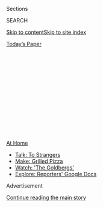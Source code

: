 <div id="app">

<div>

<div>

<div>

<div class="NYTAppHideMasthead css-1q2w90k e1suatyy0">

<div class="section css-ui9rw0 e1suatyy2">

<div class="css-eph4ug er09x8g0">

<div class="css-6n7j50">

</div>

<span class="css-1dv1kvn">Sections</span>

<div class="css-10488qs">

<span class="css-1dv1kvn">SEARCH</span>

</div>

[Skip to content](#site-content)[Skip to site
index](#site-index)

</div>

<div class="css-10698na e1huz5gh0">

</div>

</div>

<div id="masthead-bar-one" class="section hasLinks css-15hmgas e1csuq9d3">

<div class="css-uqyvli e1csuq9d0">

</div>

<div class="css-1uqjmks e1csuq9d1">

</div>

<div class="css-9e9ivx">

[](https://myaccount.nytimes.com/auth/login?response_type=cookie&client_id=vi)

</div>

<div class="css-1bvtpon e1csuq9d2">

[Today’s
Paper](https://www.nytimes.com/section/todayspaper)

</div>

</div>

</div>

</div>

<div data-aria-hidden="false">

<div id="site-content" data-role="main">

<div>

<div class="css-1aor85t" style="opacity:0.000000001;z-index:-1;visibility:hidden">

<div class="css-1hqnpie">

<div class="css-epjblv">

<span class="css-100wwgy">El menú de la
pandemia</span>

</div>

<div class="css-k008qs">

<div class="css-o5pzib">

<span class="css-18z7m18"></span>

<div>

</div>

</div>

<span class="css-1n6z4y">https://nyti.ms/2CGR6F3</span>

<div class="css-1705lsu">

<div class="css-4xjgmj">

<div class="css-4skfbu" data-role="toolbar" data-aria-label="Social Media Share buttons, Save button, and Comments Panel with current comment count" data-testid="share-tools">

  - 
  - 
  - 
  - 
    
    <div class="css-6n7j50">
    
    </div>

  - 

</div>

</div>

</div>

</div>

</div>

</div>

<div id="NYT_TOP_BANNER_REGION" class="css-13pd83m">

<div>

<div id="maps-athome-menu" class="section interactive-content interactive-size-medium css-1edisqu">

<div class="css-17ih8de interactive-body">

<div class="at-home-nav__innerContainer">

<div class="at-home-nav__title">

[At
Home](https://www.nytimes.com/spotlight/at-home?action=click&pgtype=Article&state=default&region=TOP_BANNER&context=at_home_menu)

</div>

  - [Talk: To
    Strangers](https://www.nytimes.com/2020/08/03/well/family/the-benefits-of-talking-to-strangers.html?action=click&pgtype=Article&state=default&region=TOP_BANNER&context=at_home_menu)
  - [Make: Grilled
    Pizza](https://www.nytimes.com/2020/08/01/at-home/coronavirus-make-pizza-on-a-grill.html?action=click&pgtype=Article&state=default&region=TOP_BANNER&context=at_home_menu)
  - [Watch: 'The
    Goldbergs'](https://www.nytimes.com/2020/07/31/arts/television/goldbergs-abc-stream.html?action=click&pgtype=Article&state=default&region=TOP_BANNER&context=at_home_menu)
  - [Explore: Reporters' Google
    Docs](https://www.nytimes.com/interactive/2020/at-home/even-more-reporters-editors-diaries-lists-recommendations.html?action=click&pgtype=Article&state=default&region=TOP_BANNER&context=at_home_menu)

</div>

</div>

</div>

</div>

</div>

<div id="top-wrapper" class="css-1sy8kpn">

<div id="top-slug" class="css-l9onyx">

Advertisement

</div>

[Continue reading the main
story](#after-top)

<div class="ad top-wrapper" style="text-align:center;height:100%;display:block;min-height:250px">

<div id="top" class="place-ad" data-position="top" data-size-key="top">

</div>

</div>

<div id="after-top">

</div>

</div>

<div>

<div id="sponsor-wrapper" class="css-1hyfx7x">

<div id="sponsor-slug" class="css-19vbshk">

Supported by

</div>

[Continue reading the main
story](#after-sponsor)

<div id="sponsor" class="ad sponsor-wrapper" style="text-align:center;height:100%;display:block">

</div>

<div id="after-sponsor">

</div>

</div>

<div class="css-186x18t">

</div>

<div class="css-1vkm6nb ehdk2mb0">

# El menú de la pandemia

</div>

Como en la Edad Media, el placer corporal se ha convertido en una señal,
si no de salud física, al menos de salud mental, tan importante para
sobrevivir a la pandemia del coronavirus como lo fue para sobrevivir a
la peste negra.

<div class="css-79elbk" data-testid="photoviewer-wrapper">

<div class="css-z3e15g" data-testid="photoviewer-wrapper-hidden">

</div>

<div class="css-1a48zt4 ehw59r15" data-testid="photoviewer-children">

![<span class="css-1l9o2ey e13ogyst0" data-aria-hidden="true">Vegetales,
granos y carnes, populares durante las pandemias pasadas y presentes,
incluyendo (en el sentido de las manecillas del reloj, desde la
izquierda): repollo verde, col morada, tallos de ajo, remolacha morada,
pechuga de carne, lentejas rojas, frijoles pinto, farro, remolacha
dorada y acelga amarilla, dispuesto encima de un busto de yeso
antiguo.</span><span class="css-1nlbvxy e1z0qqy90" itemprop="copyrightHolder"><span class="css-1ly73wi e1tej78p0">Credit...</span><span><span>Patricia
Heal. Estilista de utilería: Martin
Bourne</span></span></span>](https://static01.nyt.com/images/2020/07/14/t-magazine/25tmag-plaguefood-ES-1/14tmag-plague-articleLarge.jpg?quality=75&auto=webp&disable=upscale)

</div>

</div>

<div class="css-18e8msd">

<div class="css-vp77d3 epjyd6m0">

<div class="css-1baulvz">

Por <span class="css-1baulvz last-byline" itemprop="name">Michael
Snyder</span>

</div>

</div>

  - 23 de julio de
    2020

  - 
    
    <div class="css-4xjgmj">
    
    <div class="css-d8bdto" data-role="toolbar" data-aria-label="Social Media Share buttons, Save button, and Comments Panel with current comment count" data-testid="share-tools">
    
      - 
      - 
      - 
      - 
        
        <div class="css-6n7j50">
        
        </div>
    
      - 
    
    </div>
    
    </div>

</div>

<div class="css-mdjrty">

[Read in
English](https://www.nytimes.com/2020/07/16/t-magazine/eating-food-during-plague.html "Read in English")

</div>

</div>

<div class="section meteredContent css-1r7ky0e" name="articleBody" itemprop="articleBody">

<div class="css-1fanzo5 StoryBodyCompanionColumn">

<div class="css-53u6y8">

[Regístrate para recibir nuestro
boletín](https://www.nytimes.com/newsletters/el-times) con lo mejor de
The New York Times.

-----

AL COMIENZO de [*El
Decamerón*](https://www.nytimes.com/interactive/2020/07/07/magazine/decameron-project-short-story-collection.html),
la colección de cuentos del siglo XIV del escritor italiano Giovanni
Boccaccio, un grupo de diez jóvenes nobles —siete mujeres y tres
hombres— huyen de “la mortífera peste” que barría Florencia y se abría
camino hacia un banquete en el país a través de las colinas toscanas.
“Usaban con gran templanza de comidas delicadísimas y óptimos vinos,
huían de los excesos”, [escribe
Boccaccio](https://www.alianzaeditorial.es/primer_capitulo/decameron.pdf)
—en inglés traducido por John Payne— sobre su despreocupado idilio de
diez días, “sin permitir que nadie hablase o trajese noticias de fuera,
de muerte o de enfermos, se entretenían con la música y los placeres que
podían tener”. Cenaron en “mesas puestas con manteles blanquísimos y con
vasos que parecían de plata”, alimentándose de acuerdo con la sabiduría
médica común de la época, que sostenía que una disposición alegre era
tan necesaria para mantener a raya la peste como el tipo de comida
adecuado.

Boccaccio nunca describe estos festines en detalle, pero es fácil
adivinar lo que sus nobles podrían haber comido: ricos banquetes de aves
silvestres y ternera condimentados con pimienta, canela y nuez moscada
importados a gran costo de Asia, y pan blanco, rebanado y sin corteza,
el único tipo considerado adecuado para los ricos. Las verduras,
consideradas humildes y poco saludables, y por lo tanto aptas para los
legos, podrían haber estado ausentes de la mesa. Las dietas de la época,
tanto para ricos como para pobres, se basaban en la ciencia humoral de
los antiguos griegos, que sostenían que la desigualdad entre los cuatro
humores del cuerpo —sangre, flema, cólera (bilis amarilla) y melancolía
(bilis negra)— causaba cada tipo de dolencia. Una vez consumida, se
pensaba que los alimentos se convertían en sangre y luego en carne, con
el potencial de recalibrar el equilibrio humoral del cuerpo, lo que
podría afectar, o incluso transformar, la constitución de una persona.
Todos los alimentos poseían cualidades humorales —el hinojo era caliente
y seco, el pepino era frío y mojado— y se les asignaba un lugar en una
rígida jerarquía cósmica. Mientras que los campesinos comían alimentos
como coles y nabos que crecían cerca del suelo, junto con panes
integrales y papillas gruesas y pesadas, los aristócratas se deleitaban
con aves de aire, a veces vestidas, dice [Ken
Albala](https://www.pacific.edu/academics/schools-and-colleges/college-of-the-pacific/academics/departments-and-programs/history/faculty-directory/ken-albala.html),
historiador de la Universidad del Pacífico, “en disfraces completamente
caprichosos e impactantes”, teñidos con colorante, suspendidos en áspic
(una invención medieval) o unidos para formar criaturas fantásticas.
Esos principios subyacentes no cambiaron en el apogeo de la peste negra,
que llegó a Europa alrededor de 1347, pero las recomendaciones
dietéticas “se volvieron menos atrevidas”, agrega Albala, y los médicos
de la época sugirieron que “los alimentos suaves no se corrompen en
melancolía o alteran el sistema de ninguna manera, lo que es,
casualmente, lo que las personas hacen psicológicamente en cualquier
momento de estrés”. Incluso hace siglos, los tiempos de crisis indujeron
[un retorno a lo
familiar](https://www.nytimes.com/2020/04/07/business/coronavirus-processed-foods.html).

</div>

</div>

<div class="css-79elbk" data-testid="photoviewer-wrapper">

<div class="css-z3e15g" data-testid="photoviewer-wrapper-hidden">

</div>

<div class="css-1a48zt4 ehw59r15" data-testid="photoviewer-children">

![<span class="css-1l9o2ey e13ogyst0" data-aria-hidden="true">Un botín
de cuarentena que incluye (desde arriba): calabaza bellota, pan de masa
madre asado, cuscús y un ala de
pollo.</span><span class="css-1nlbvxy e1z0qqy90" itemprop="copyrightHolder"><span class="css-1ly73wi e1tej78p0">Credit...</span><span>Patricia
Heal. Estilista de utilería: Martin
Bourne</span></span>](https://static01.nyt.com/images/2020/07/14/t-magazine/25tmag-plaguefood-ES-2/14tmag-plague-02-articleLarge.jpg?quality=75&auto=webp&disable=upscale)

</div>

</div>

<div class="css-1fanzo5 StoryBodyCompanionColumn">

<div class="css-53u6y8">

DESDE MARZO, PERIÓDICOS, revistas, sitios web de estilo de vida y, por
supuesto, las redes sociales se han henchido con imágenes de
[focaccia](https://www.nytimes.com/2020/04/24/dining/focaccia-bread.html)
y [pan de masa
madre](https://www.nytimes.com/2020/04/11/science/sourdough-bread-starter-library.html),
[frijoles](https://www.nytimes.com/2020/03/22/business/coronavirus-beans-sales.html)
y
[fermentos](https://www.nytimes.com/2020/04/07/realestate/home-farming-tips-coronavirus.html),
[pollos](https://www.nytimes.com/2020/07/03/dining/the-most-delicious-chicken.html)
de piel brillante y
[asados](https://cooking.nytimes.com/recipes/1020845-slow-cooker-pot-roast)
con grasa: platos ricos y sabrosos que, para la mayor parte, Boccaccio
podría haber reconocido. Tras el cambio reciente hacia la cocina basada
en plantas y el auge de las tiendas de restricciones dietéticas —las
ventas de productos sin gluten, por ejemplo, han crecido enormemente en
la última década, mientras que en los últimos años se han visto enormes
inversiones en reemplazos de carne impulsados por la tecnología— estas
imágenes son sorprendentes en su aparente indiferencia hacia los dogmas
de la llamada alimentación “limpia”. De hecho, en su flagrante
carnalidad, los alimentos reconfortantes de la crisis del nuevo
coronavirus pueden parecer prácticamente medievales, particularmente en
su descuido de las tendencias de salud a favor de la comodidad.

</div>

</div>

<div class="css-1fanzo5 StoryBodyCompanionColumn">

<div class="css-53u6y8">

Estos alimentos reconfortantes, según el paradigma dominante de la
cultura alimentaria angloestadounidense, son casi siempre malos para
nosotros, bálsamos para el alma pero nunca lo que el cuerpo *necesita*,
al menos no nutricionalmente. Pero hay una paradoja en esto: en la
Europa medieval, como en muchas de las culturas alimentarias del mundo
hoy, la comodidad y la salud eran inseparables; el placer y la
familiaridad se encontraban entre las guías para mantener el equilibrio
del cuerpo, una noción que persistió en el pensamiento popular incluso
cuando la ciencia médica se transformó a lo largo de los siglos.

Cuando los invasores españoles trajeron un brote catastrófico de viruela
y sarampión a las Américas en el siglo XVI, por ejemplo, algunos
colonizadores atribuyeron la crisis insondable que se produjo no a la
enfermedad, sino a las mismas carnes y vinos desconocidos introducidos
desde Europa que afirmaron “civilizarían” a las poblaciones nativas (las
muertes entre los suyos, mientras tanto, se atribuyeron a ingredientes
locales como el maíz y los chiles). Para los españoles, comer alimentos
desconocidos podría transformarte o matarte. A fines del siglo XVIII, la
idea de la Ilustración de que todos los cuerpos —o al menos todos los
cuerpos masculinos blancos— eran fundamentalmente los mismos, hizo que
la medicina humoral pareciera en gran medida obsoleta, pero, fuera de
una pequeña élite médica, la comida seguía siendo una herramienta
principal para tratar enfermedades. En el sur estadounidense antes de la
Guerra de Secesión, dice [Carolyn
Roberts](https://afamstudies.yale.edu/people/carolyn-roberts), una
historiadora de Yale centrada en la medicina y el comercio de esclavos,
los sanadores negros esclavizados siguieron siendo la primera línea de
defensa contra las enfermedades de sus comunidades, al combinar el
conocimiento médico con productos botánicos locales para mezclar las
tradiciones curativas de África y las Américas, incluso después de que
los hospitales se volvieron más comunes. En su *An Account of the
Bilious Remitting Yellow Fever, as it Appeared in the City of
Philadelphia, in the Year 1793*, el médico Benjamin Rush, un defensor de
la medicina moderna, sin embargo
[prescribe](https://collections.nlm.nih.gov/catalog/nlm:nlmuid-2569009R-bk)
“limonada, tamarindo, gelatina y agua de manzana cruda, tostada y agua…
y té de manzanilla”, junto con tratamientos a base de mercurio, durante
las primeras etapas de la enfermedad y, a medida que avanzaba la
curación, un menú de “caldos ricos, la carne de aves de corral, ostras,
cereales espesos, papilla y leche con chocolate”. Las dietas
recomendadas durante la pandemia de gripe de 1918 fueron prácticamente
idénticas, incluyendo caldos de carne y jugos cítricos para evitar la
fiebre y la avena, sopa de papas, natillas y tostadas a medida que el
paciente se recuperaba. Incluso el dicho popular de “alimentar un
resfriado, matar de hambre una fiebre” contiene vestigios de esa
sensibilidad humoral.

Pero lo que *sí* cambió fue la forma en que muchos europeos y americanos
se relacionaron con sus cuerpos fuera de la enfermedad. Los mismos
ideales de la Ilustración que produjeron revoluciones políticas, y, por
otro lado, justificaron el colonialismo sobre la base de la superioridad
europea como un supuesto imperativo biológico, más tarde replicaron cómo
cenaba la aristocracia: comidas completas, donde cada comensal comía la
misma cosa al mismo tiempo, reemplazaron los grandes banquetes, donde
todos elegían la comida que mejor se adaptaba a su constitución. Más
tarde, en el siglo XIX, los avances de la química y el descubrimiento de
los gérmenes como vectores de enfermedades convirtió a los humanos en
aglomeraciones de grasa y proteínas. “Ya no tenías derecho a tener
opiniones sobre lo que tu cuerpo necesitaba: lo que se requiere es un
hecho científico”, dijo [Rebecca
Earle](https://warwick.ac.uk/fac/arts/history/people/staff_index/earle/),
historiadora de alimentos en la Universidad de Warwick. “Y tu apetito es
solo un problema en lo que respecta a la ciencia nutricional”.

Esa misma actitud autoritaria persistió en el siglo XX en forma de la
cultura de la dieta, que todavía trata el tener el cuerpo “equivocado”
como un signo de enfermedad moral. En los primeros días de la epidemia
de VIH/sida, el ala asimilacionista de la comunidad gay se basó en una
filosofía similar, recuerda el escritor de alimentos radicado en Oakland
[John Birdsall](https://www.john-birdsall.com/), y el argumento era que
*si comes bien, eso evitará la infección*. El hedonismo, insistía la
cultura en general, había llevado esta plaga a los homosexuales; la
austeridad, en forma de dietas macrobióticas sin grasa y el naciente
vegetarianismo estadounidense, podría evitarlo.

</div>

</div>

<div class="css-1fanzo5 StoryBodyCompanionColumn">

<div class="css-53u6y8">

Al mismo tiempo, el lado más radical del movimiento queer insistía en
que el poder gustativo podía salvar los cuerpos queer, al igual que
reclamar el derecho al placer sexual había salvado sus almas. En su
columna de cocina de la década de 1990, “¡Engorda, no te mueras\!”*,*
publicada durante casi una década en la revista de humor negro de San
Francisco [Diseased Pariah
News](https://calisphere.org/collections/22661/?fbclid=IwAR2XcihgRMuSlZePJfzGuwyfZhaKWUutxnHqZQworbMUDdoOj0wpYYNf-5s),
el activista Beowulf Thorne, que escribía bajo el pseudónimo de Biffy
Mae, prescribía comidas de cereales con crema, budines de pan de
jengibre y curry tailandés con el mismo entusiasmo que Rush reservaba
para los caldos de carne y el té diluido. Como escribió Jonathan
Kauffman en [su reciente
artículo](https://hazlitt.net/longreads/get-fat-dont-die) para Hazlitt,
Thorne “se burló de los suplementos nutricionales comercializados para
las personas con sida, y se inclinó hacia la mezcla para hornear
Bisquick, sus gustos alternadamente cosmopolitas o de plano
reconfortantes”.

</div>

</div>

<div class="css-a7yk8a e73j0it0">

<div class="css-1xdhyk6 erfvjey0">

<span class="css-1ly73wi e1tej78p0">Image</span>

<div class="css-zjzyr8">

<div data-testid="lazyimage-container" style="height:561.311111111111px">

</div>

</div>

</div>

<span class="css-1l9o2ey e13ogyst0" data-aria-hidden="true">Una
miniatura anónima titulada “La comida” de ‘El Decamerón’ de Giovanni
Boccaccio (1432) en la Bibliothèque Nationale de
Francia.</span><span class="css-1nlbvxy e1z0qqy90" itemprop="copyrightHolder"><span class="css-1ly73wi e1tej78p0">Credit...</span><span>Album/Alamy
Stock
Photo</span></span>

<div class="css-1xdhyk6 erfvjey0">

<span class="css-1ly73wi e1tej78p0">Image</span>

<div class="css-zjzyr8">

<div data-testid="lazyimage-container" style="height:561.311111111111px">

</div>

</div>

</div>

<span class="css-1l9o2ey e13ogyst0" data-aria-hidden="true">Un grabado
en madera de Leonhard Thurneysser (1531-1596), alrededor del siglo XVI,
que representa los cuatro elementos de la teoría humoral griega (sangre,
flema, cólera \[bilis amarilla\] y melancolía \[bilis negra\]) en la que
se basaban las dietas del siglo
XIV.</span><span class="css-1nlbvxy e1z0qqy90" itemprop="copyrightHolder"><span class="css-1ly73wi e1tej78p0">Credit...</span><span>Interfoto/Alamy
Stock Photo</span></span>

</div>

<div class="css-1fanzo5 StoryBodyCompanionColumn">

<div class="css-53u6y8">

“ALTERNADAMENTE COSMOPOLITAS Y de plano reconfortantes” encapsula más o
menos el núcleo de la [cocina casera de la cuarentena
actual](https://www.nytimes.com/article/recipes-cooking-tips-coronavirus.html).
Los alimentos que han llegado a dominar las redes sociales —desde la
lasaña hasta el congee, omelet tamil con curry hasta los huevos
rancheros, los panqueques de masa madre al kimchi jjigae (con kimchi
casero, por supuesto)— combinan los limitados ingredientes que están
disponibles en las tiendas con el único producto que aún tiene amplia
oferta: el tiempo. Birdsall, después de algunas semanas de comidas
elaboradas, ha vuelto en los últimos meses a la economía y la
simplicidad, imbuyendo sus cenas básicas de verduras cocidas y
hamburguesas perfectamente selladas con una atención monástica al
detalle que, dice, “crea un halo alrededor de estos ingredientes
limitados”. [Sandor Ellix
Katz](https://www.wildfermentation.com/who-is-sandorkraut/), cuyos
libros *Wild* *Fermentation* (2003) y *The Art of Fermentation* (2012)
** ayudaron a impulsar el renacimiento de la fermentación de los últimos
15 años —y quien llegó a la fermentación a inicios de la década de 1990—
dice que sus clases de masa madre en línea ahora atraen hasta mil
estudiantes cada sesión. En este momento de enfermedad e incertidumbre,
la fabricación de alimentos artesanales que muchas personas habrían
dejado previamente a los profesionales —comprar su pan en la panadería,
sus encurtidos en una tienda de delicatessen, su kimchi en un
supermercado coreano— han reemplazado al *fitness* como un signo
aspiracional de cuidado. El placer corporal se ha convertido una vez más
en una señal, si no de salud física, al menos de salud mental, tan
fundamental para sobrevivir a esta plaga como lo fue para sobrevivir a
la peste negra.

Pero mientras que la cocina ha traído comodidad y significado a
incontables hogares, también ha resaltado las marcadas disparidades
mundiales. [Un estudio
reciente](https://sph.umich.edu/news/2020posts/coronavirus-pandemic-worsens-food-insecurity-for-low-income-adults.html)
de la Escuela de Salud Pública de la Universidad de Michigan descubrió
que el 44 por ciento de los 1500 hogares estadounidenses de bajos
ingresos encuestados a fines de marzo ya estaban experimentando
inseguridad alimentaria. En
[México](https://www.nytimes.com/es/interactive/2020/espanol/america-latina/coronavirus-en-mexico.html),
donde un presidente nominalmente izquierdista ha sugerido que comer
alimentos saludables en lugar de comida chatarra podría prevenir el
contagio, [decenas de comerciantes han
muerto](https://www.washingtonpost.com/world/2020/06/21/coronavirus-mexico-city-centro-abasto-market/?arc404=true)
en la Central de Abasto, el mercado de productos más grande de América
Latina. En
[India](https://www.nytimes.com/interactive/2020/world/asia/india-coronavirus-cases.html),
millones mueren de hambre mientras huyen de las ciudades a las aldeas,
incluso mientras el gobierno almacena [cantidades sin precedentes de
granos](https://www.bloomberg.com/news/articles/2020-03-24/india-has-enough-food-to-feed-poor-amid-prolonged-shutdown-fears).
Al igual que las pandemias anteriores, la COVID-19 ha matado a los
pobres más rápido y en mayor número. Si los alimentos que anhelamos y
cocinamos han llegado a parecerse a un festín medieval, tal vez sea
porque nuestra sociedad siempre ha sido medieval.

Aún así, la peste bubónica, a pesar de todo su horror, no fue un
apocalipsis, y la Edad Media de Europa no fue en realidad un momento de
oscuridad o estancamiento. Las trágicas muertes de decenas de millones
en Europa generaron una escasez de mano de obra que, en el transcurso de
más de un siglo, permitió a la clase laboral exigir salarios más altos,
acumular una modesta riqueza familiar e, incluso, cambiar sus dietas,
incorporando la carne que antes había sido accesible solo a la
aristocracia. El siglo XV anunció la proliferación de los primeros
libros de cocina publicados en Europa, ya que las personas de rango
medio buscaban emular la cocina de la aristocracia, completa con
especias —como el clavo de olor, galangal y la pimienta larga— que antes
estaban fuera de su alcance. Las innovaciones a menudo asociadas con el
Renacimiento surgieron de revoluciones en política, educación, arte y
filosofía puestas en marcha siglos antes, a menudo inspiradas y
alimentadas por los mismos intercambios comerciales y culturales que
facilitaron la propagación de la enfermedad en primer lugar.

La pandemia de nuestra generación ha llegado con una revolución propia,
una que se ha extendido incluso más rápido que el virus. Los llamados a
la justicia y el cambio político reemplazaron las imágenes amorosas de
panes de masa madre, [fideos dan
dan](https://cooking.nytimes.com/recipes/7002-dan-dan-noodles)
relucientes con aceite de chile y cuencos de khichdi manchados de
cúrcuma, los potajes de arroz y lentejas servidos en innumerables
variaciones en todo el sur de Asia como un alimento reconfortante
icónico y, en tiempos de enfermedad, un tónico. En los últimos dos
meses, hemos sido testigos del derrumbe de los bastiones de la [cultura
de la comida
blanca](https://www.nytimes.com/2020/06/29/dining/john-t-edge-southern-foodways-alliance.html)
junto con monumentos que conmemoran una vergonzosa historia de racismo y
colonización, un movimiento —liderado por [personas de
color](https://www.nytimes.com/es/2020/06/16/espanol/mundo/bipoc-que-es.html)—
que exige, una vez más, el tipo de igualdad política que la Ilustración
no pudo ofrecer. También parece requerir un retorno a una comprensión
mucho más antigua de nuestros cuerpos como fluidos y cambiantes, cada
uno con su propia forma de curación, su propio tipo de comodidad
individual. Restringidos como estaban por clase y acceso, tal vez los
alimentos que se desplegaron en Instagram durante todos esos meses
fueron una visión de una cultura alimentaria que coincide con una nueva
sociedad, una que no se basa en la abnegación o la apropiación o en
nociones fáciles de unidad sino, en cambio, como un banquete medieval
refractado a través de la comodidad y el cosmopolitismo propuestos por
Thorne: una mesa interminable, un botín fantástico, con espacio para
todo tipo de cuerpo y todo tipo de deseo.

-----

</div>

</div>

</div>

<div>

</div>

<div>

</div>

<div>

</div>

<div>

<div id="bottom-wrapper" class="css-1ede5it">

<div id="bottom-slug" class="css-l9onyx">

Advertisement

</div>

[Continue reading the main
story](#after-bottom)

<div id="bottom" class="ad bottom-wrapper" style="text-align:center;height:100%;display:block;min-height:90px">

</div>

<div id="after-bottom">

</div>

</div>

</div>

</div>

</div>

## Site Index

<div>

</div>

## Site Information Navigation

  - [© <span>2020</span> <span>The New York Times
    Company</span>](https://help.nytimes.com/hc/en-us/articles/115014792127-Copyright-notice)

<!-- end list -->

  - [NYTCo](https://www.nytco.com/)
  - [Contact
    Us](https://help.nytimes.com/hc/en-us/articles/115015385887-Contact-Us)
  - [Work with us](https://www.nytco.com/careers/)
  - [Advertise](https://nytmediakit.com/)
  - [T Brand Studio](http://www.tbrandstudio.com/)
  - [Your Ad
    Choices](https://www.nytimes.com/privacy/cookie-policy#how-do-i-manage-trackers)
  - [Privacy](https://www.nytimes.com/privacy)
  - [Terms of
    Service](https://help.nytimes.com/hc/en-us/articles/115014893428-Terms-of-service)
  - [Terms of
    Sale](https://help.nytimes.com/hc/en-us/articles/115014893968-Terms-of-sale)
  - [Site
    Map](https://spiderbites.nytimes.com)
  - [Help](https://help.nytimes.com/hc/en-us)
  - [Subscriptions](https://www.nytimes.com/subscription?campaignId=37WXW)

</div>

</div>

</div>

</div>
